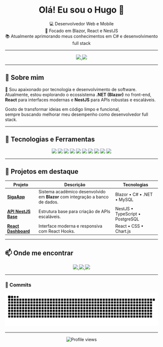 <h1 align="center">Olá! Eu sou o Hugo 👋</h1>

<p align="center">
  💻 Desenvolvedor Web e Mobile <br>
  🚀 Focado em Blazor, React e NestJS <br>
  📚 Atualmente aprimorando meus conhecimentos em C# e desenvolvimento full stack <br>
</p>

---

<div align="center">
  <a href="https://github.com/hugh514">
    <img height="180em" src="https://github-readme-stats.vercel.app/api?username=hugh514&show_icons=true&theme=dracula&include_all_commits=true&count_private=true" />
    <img height="180em" src="https://github-readme-stats.vercel.app/api/top-langs/?username=hugh514&layout=compact&langs_count=7&theme=dracula" />
  </a>
</div>

---

## 🧠 Sobre mim

🎯 Sou apaixonado por tecnologia e desenvolvimento de software.  
Atualmente, estou explorando o ecossistema **.NET (Blazor)** no front-end,  
**React** para interfaces modernas e **NestJS** para APIs robustas e escaláveis.  

Gosto de transformar ideias em código limpo e funcional,  
sempre buscando melhorar meu desempenho como desenvolvedor full stack.  

---

## 🧩 Tecnologias e Ferramentas

<p align="center">
  <img src="https://img.shields.io/badge/Blazor-512BD4?style=for-the-badge&logo=blazor&logoColor=white"/>
  <img src="https://img.shields.io/badge/React-61DAFB?style=for-the-badge&logo=react&logoColor=black"/>
  <img src="https://img.shields.io/badge/NestJS-E0234E?style=for-the-badge&logo=nestjs&logoColor=white"/>
  <img src="https://img.shields.io/badge/C%23-239120?style=for-the-badge&logo=dotnet&logoColor=white"/>
  <img src="https://img.shields.io/badge/Node.js-43853D?style=for-the-badge&logo=node.js&logoColor=white"/>
  <img src="https://img.shields.io/badge/TypeScript-007ACC?style=for-the-badge&logo=typescript&logoColor=white"/>
  <img src="https://img.shields.io/badge/HTML5-E34F26?style=for-the-badge&logo=html5&logoColor=white"/>
  <img src="https://img.shields.io/badge/CSS3-1572B6?style=for-the-badge&logo=css3&logoColor=white"/>
  <img src="https://img.shields.io/badge/Git-F05032?style=for-the-badge&logo=git&logoColor=white"/>
  <img src="https://img.shields.io/badge/VSCode-0078D4?style=for-the-badge&logo=visual-studio-code&logoColor=white"/>
</p>

---

## 🌟 Projetos em destaque

| Projeto | Descrição | Tecnologias |
|----------|------------|-------------|
| [**SigaApp**](https://github.com/hugh514/siga-app-blazor) | Sistema acadêmico desenvolvido em **Blazor** com integração a banco de dados. | Blazor • C# • .NET • MySQL |
| [**API NestJS Base**](https://github.com/hugh514/nestjs-api-lab) | Estrutura base para criação de APIs escaláveis. | NestJS • TypeScript • PostgreSQL |
| [**React Dashboard**](https://github.com/hugh514/react-projects) | Interface moderna e responsiva com React Hooks. | React • CSS • Chart.js |

---

## 📫 Onde me encontrar

<p align="center">
  <a href="https://github.com/hugh514" target="_blank">
    <img src="https://img.shields.io/badge/GitHub-100000?style=for-the-badge&logo=github&logoColor=white"/>
  </a>
  <a href="https://www.instagram.com/hugh_514" target="_blank">
    <img src="https://img.shields.io/badge/Instagram-E4405F?style=for-the-badge&logo=instagram&logoColor=white"/>
  </a>
  <a href="https://www.linkedin.com/in/hugo-santos-dev/" target="_blank">
    <img src="https://img.shields.io/badge/LinkedIn-0A66C2?style=for-the-badge&logo=linkedin&logoColor=white"/>
  </a>
</p>

---

### 🐍 Commits <p align="center"> <picture> <source media="(prefers-color-scheme: dark)" srcset="https://raw.githubusercontent.com/hugh514/hugh514/output/github-contribution-grid-snake.svg" /> <source media="(prefers-color-scheme: light)" srcset="https://raw.githubusercontent.com/hugh514/hugh514/output/github-contribution-grid-snake.svg" /> <img alt="Snake animation" src="https://raw.githubusercontent.com/hugh514/hugh514/output/github-contribution-grid-snake.svg" /> </picture> </p>

---

<p align="center">
  <img src="https://komarev.com/ghpvc/?username=hugh514&color=blueviolet&style=for-the-badge" alt="Profile views"/>
</p>
